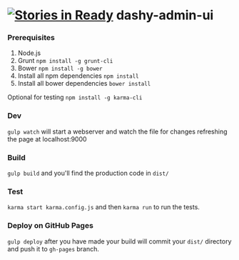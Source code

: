 [![Stories in Ready](https://badge.waffle.io/dashy-io/dashy-admin-ui.png?label=ready&title=Ready)](https://waffle.io/dashy-io/dashy-admin-ui)
dashy-admin-ui
==============

### Prerequisites
1) Node.js  
2) Grunt `npm install -g grunt-cli`  
3) Bower `npm install -g bower`  
4) Install all npm dependencies `npm install`  
5) Install all bower dependencies `bower install`  

Optional for testing `npm install -g karma-cli`

### Dev 
`gulp watch` will start a webserver and watch the file for changes refreshing the page at localhost:9000

### Build
`gulp build` and you'll find the production code in `dist/`

### Test
`karma start karma.config.js` and then `karma run` to run the tests.

### Deploy on GitHub Pages
`gulp deploy` after you have made your build will commit your `dist/` directory and push it to `gh-pages` branch.